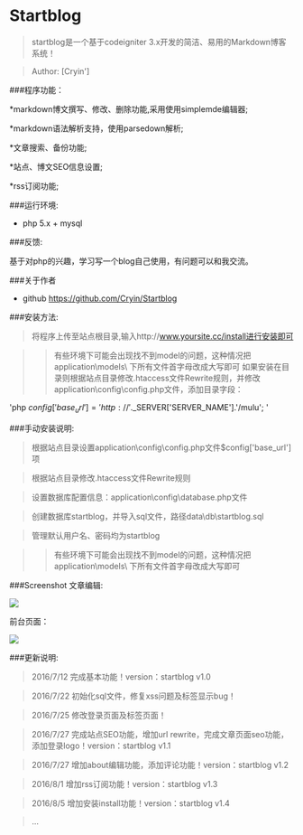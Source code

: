 # Startblog

>startblog是一个基于codeigniter 3.x开发的简洁、易用的Markdown博客系统！

>Author: [Cryin']

###程序功能：

*markdown博文撰写、修改、删除功能,采用使用simplemde编辑器;

*markdown语法解析支持，使用parsedown解析;

*文章搜索、备份功能;

*站点、博文SEO信息设置;

*rss订阅功能;

###运行环境:
* php 5.x + mysql

###反馈:

基于对php的兴趣，学习写一个blog自己使用，有问题可以和我交流。

###关于作者

* github https://github.com/Cryin/Startblog

###安装方法:

>将程序上传至站点根目录,输入http://www.yoursite.cc/install进行安装即可

>>有些环境下可能会出现找不到model的问题，这种情况把application\models\ 下所有文件首字母改成大写即可
>>如果安装在目录则根据站点目录修改.htaccess文件Rewrite规则，并修改application\config\config.php文件，添加目录字段：

'php
$config['base_url'] = 'http://'.$_SERVER['SERVER_NAME'].'/mulu';
'

###手动安装说明:

>根据站点目录设置application\config\config.php文件$config['base_url']项

>根据站点目录修改.htaccess文件Rewrite规则

>设置数据库配置信息：application\config\database.php文件

>创建数据库startblog，并导入sql文件，路径data\db\startblog.sql

>管理默认用户名、密码均为startblog

>>有些环境下可能会出现找不到model的问题，这种情况把application\models\ 下所有文件首字母改成大写即可

###Screenshot
文章编辑:

![](http://i4.piimg.com/567571/2593ba39f83e00d1.png)

前台页面：

![](http://i4.piimg.com/567571/259bca5d799ea672.png)

###更新说明:

>2016/7/12 完成基本功能！version：startblog v1.0

>2016/7/22 初始化sql文件，修复xss问题及标签显示bug！

>2016/7/25 修改登录页面及标签页面！

>2016/7/27 完成站点SEO功能，增加url rewrite，完成文章页面seo功能，添加登录logo！version：startblog v1.1

>2016/7/27 增加about编辑功能，添加评论功能！version：startblog v1.2

>2016/8/1  增加rss订阅功能！version：startblog v1.3

>2016/8/5  增加安装install功能！version：startblog v1.4

>...
